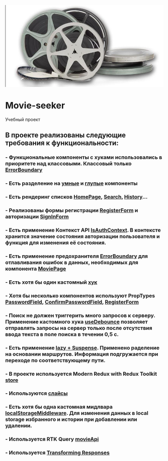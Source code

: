![Иллюстрация к проекту](https://github.com/AlekseiTeterin/movie-seeker-app/blob/master/src/images/imageForProject.jpg)
# Movie-seeker

Учебный проект 

## В проекте реализованы следующие требования к функциональности:

###  - Функциональные компоненты c хуками использовались в приоритете над классовыми. Классовый только [ErrorBoundary](https://github.com/AlekseiTeterin/movie-seeker-app/blob/master/src/components/ErrorBoundary/ErrorBoundary.jsx)

### - Есть разделение на [умные](https://github.com/AlekseiTeterin/movie-seeker-app/blob/master/src/pages/HistoryPage/HistoryPage.jsx) и [глупые](https://github.com/AlekseiTeterin/movie-seeker-app/blob/master/src/pages/LoginPage/LoginPage.jsx) компоненты

### - Есть рендеринг списков [HomePage](https://github.com/AlekseiTeterin/movie-seeker-app/blob/master/src/pages/HomePage/HomePage.jsx),  [Search](https://github.com/AlekseiTeterin/movie-seeker-app/blob/master/src/components/Search/Search.jsx), [History](https://github.com/AlekseiTeterin/movie-seeker-app/blob/master/src/pages/HistoryPage/HistoryPage.jsx)...

### - Реализованы формы регистрации [RegisterForm](https://github.com/AlekseiTeterin/movie-seeker-app/blob/master/src/components/Forms/RegisterForm.jsx) и авторизации [SignInForm](https://github.com/AlekseiTeterin/movie-seeker-app/blob/master/src/components/Forms/SignInForm.jsx)

### - Есть применение Контекст API [IsAuthContext](https://github.com/AlekseiTeterin/movie-seeker-app/blob/master/src/store/IsAuthContext.js). В контексте хранится значение состояния авторизации пользователя и функция для изменения её состояния.

### - Есть применение предохранителя [ErrorBoundary](https://github.com/AlekseiTeterin/movie-seeker-app/blob/master/src/components/ErrorBoundary/ErrorBoundary.jsx) для отлавливания ошибок в данных, необходимых для компонента [MoviePage](https://github.com/AlekseiTeterin/movie-seeker-app/blob/master/src/pages/MoviePage/MoviePage.jsx) 

### - Есть хотя бы один кастомный [хук](https://github.com/AlekseiTeterin/movie-seeker-app/tree/master/src/hooks)

### - Хотя бы несколько компонентов используют PropTypes [PasswordField](https://github.com/AlekseiTeterin/movie-seeker-app/blob/master/src/components/Forms/FormsComponents/PasswordField.jsx), [ConfirmPasswordField](https://github.com/AlekseiTeterin/movie-seeker-app/blob/master/src/components/Forms/FormsComponents/ConfirmPasswordField.jsx), [RegisterForm](https://github.com/AlekseiTeterin/movie-seeker-app/blob/master/src/components/Forms/RegisterForm.jsx)

### - Поиск не должен триггерить много запросов к серверу. Применение кастомного хука [useDebounce](https://github.com/AlekseiTeterin/movie-seeker-app/blob/master/src/hooks/useDebounce.js) позволяет отправлять запросы на сервер только после отсутствия ввода текста в поле поиска в течении 0,5 с.

### - Есть применение [lazy + Suspense](https://github.com/AlekseiTeterin/movie-seeker-app/blob/master/src/App.js). Применено раделение на основании маршрутов. Информация подгружается при переходе по соответствующему пути. 

### - В проекте используется Modern Redux with Redux Toolkit [store](https://github.com/AlekseiTeterin/movie-seeker-app/blob/master/src/store/index.js)

### - Используются [слайсы](https://github.com/AlekseiTeterin/movie-seeker-app/tree/master/src/store/slices)

### - Есть хотя бы одна кастомная мидлвара [localStorageMiddleware](https://github.com/AlekseiTeterin/movie-seeker-app/blob/master/src/store/localStorageMiddleware.js). Для изменения данных в local storage избранного и истории при добавлении или удалении. 

### - Используется RTK Query [movieApi](https://github.com/AlekseiTeterin/movie-seeker-app/blob/master/src/store/api/movieApi.js)

### - Используется [Transforming Responses](https://github.com/AlekseiTeterin/movie-seeker-app/blob/master/src/store/api/movieApi.js)
